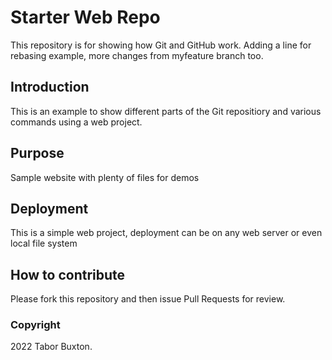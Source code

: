 # Starter Web Repo

This repository is for showing how Git and GitHub work.
Adding a line for rebasing example, more changes from myfeature branch too.

## Introduction

This is an example to show different parts of the Git repositiory and various commands using a web project.

## Purpose

Sample website with plenty of files for demos

## Deployment

This is a simple web project, deployment can be on any web server or even local file system

## How to contribute

Please fork this repository and then issue Pull Requests for review.

### Copyright

2022 Tabor Buxton.